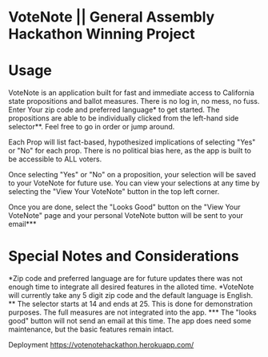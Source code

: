 # VoteNote || General Assembly Hackathon Winning Project

# Usage 

VoteNote is an application built for fast and immediate access to California state propositions and ballot measures. There is no log in, no mess, no fuss. Enter Your zip code and preferred language* to get started. The propositions are able to be individually clicked from the left-hand side selector**. Feel free to go in order or jump around. 

Each Prop will list fact-based, hypothesized implications of selecting "Yes" or "No" for each prop. There is no political bias here, as the app is built to be accessible to ALL voters.

Once selecting "Yes" or "No" on a proposition, your selection will be saved to your VoteNote for future use. You can view your selections at any time by selecting the "View Your VoteNote" button in the top left corner. 

Once you are done, select the "Looks Good" button on the "View Your VoteNote" page and your personal VoteNote button will be sent to your email***

# Special Notes and Considerations

*Zip code and preferred language are for future updates there was not enough time to integrate all desired features in the alloted time.
*VoteNote will currently take any 5 digit zip code and the default language is English.
** The selector starts at 14 and ends at 25. This is done for demonstration purposes. The full measures are not integrated into the app.
*** The "looks good" button will not send an email at this time. The app does need some maintenance, but the basic features remain intact.  

Deployment  https://votenotehackathon.herokuapp.com/
